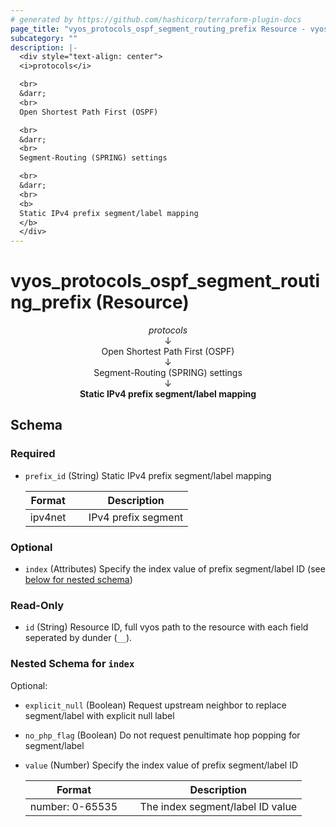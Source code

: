 ```yaml
---
# generated by https://github.com/hashicorp/terraform-plugin-docs
page_title: "vyos_protocols_ospf_segment_routing_prefix Resource - vyos"
subcategory: ""
description: |-
  <div style="text-align: center">
  <i>protocols</i>

  <br>
  &darr;
  <br>
  Open Shortest Path First (OSPF)

  <br>
  &darr;
  <br>
  Segment-Routing (SPRING) settings

  <br>
  &darr;
  <br>
  <b>
  Static IPv4 prefix segment/label mapping
  </b>
  </div>
---
```


# vyos_protocols_ospf_segment_routing_prefix (Resource)

<div style="text-align: center">
<i>protocols</i>

<br>
&darr;
<br>
Open Shortest Path First (OSPF)

<br>
&darr;
<br>
Segment-Routing (SPRING) settings

<br>
&darr;
<br>
<b>
Static IPv4 prefix segment/label mapping
</b>
</div>



<!-- schema generated by tfplugindocs -->
## Schema

### Required

- `prefix_id` (String) Static IPv4 prefix segment/label mapping

    |  Format &emsp; | Description  |
    |----------|---------------|
    |  ipv4net  &emsp; |  IPv4 prefix segment  |

### Optional

- `index` (Attributes) Specify the index value of prefix segment/label ID (see [below for nested schema](#nestedatt--index))

### Read-Only

- `id` (String) Resource ID, full vyos path to the resource with each field seperated by dunder (`__`).

<a id="nestedatt--index"></a>
### Nested Schema for `index`

Optional:

- `explicit_null` (Boolean) Request upstream neighbor to replace segment/label with explicit null label
- `no_php_flag` (Boolean) Do not request penultimate hop popping for segment/label
- `value` (Number) Specify the index value of prefix segment/label ID

    |  Format &emsp; | Description  |
    |----------|---------------|
    |  number: 0-65535  &emsp; |  The index segment/label ID value  |
